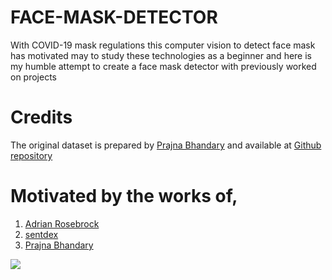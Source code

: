 # FACE-MASK-DETECTOR
With COVID-19 mask regulations this computer vision to detect face mask has motivated may to study these technologies as a beginner and here is my humble attempt to create a face mask detector with previously worked on projects  

# Credits 
 The original dataset is prepared by [Prajna Bhandary](https://www.linkedin.com/in/prajna-bhandary-0b03a416a/) and available at [Github repository](https://github.com/prajnasb/observations/tree/master/experiements/data)

# Motivated by the works of,
1.	[Adrian Rosebrock](https://www.pyimagesearch.com/2020/05/04/covid-19-face-mask-detector-with-opencv-keras-tensorflow-and-deep-learning/)
2.	[sentdex](https://pythonprogramming.net/convolutional-neural-network-deep-learning-python-tensorflow-keras/)
3.	[Prajna Bhandary](https://github.com/prajnasb/observations/tree/master/experiements/data)



![](https://media3.giphy.com/media/hMmJm8pXEqwnxFNAN9/giphy.gif)

